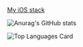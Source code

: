 [My iOS stack](https://www.evernote.com/shard/s503/sh/bc445e2f-9548-1530-04c9-7b152529c178/357bea47c5d4bded8d15a5b01df2b591)

![Anurag's GitHub stats](https://github-readme-stats.vercel.app/api?theme=Gradient&username=kirilltitov1&bg_color=DEG,9700FF,0000FF&text_color=FFFFFF&count_private=false&show_icons=true)


![Top Languages Card](https://github-readme-stats.vercel.app/api/top-langs/?username=kirilltitov1&count_private=false&show_icons=true)

